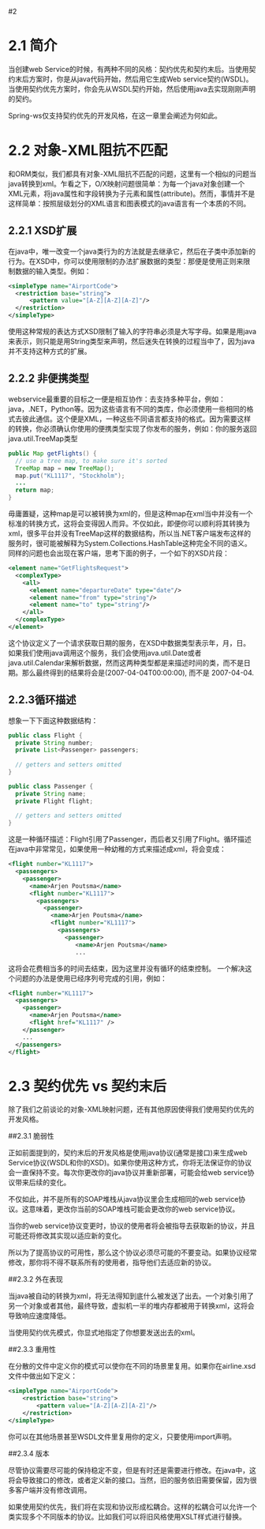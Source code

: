#2


# 2.1 简介

当创建web Service的时候，有两种不同的风格：契约优先和契约末后。当使用契约末后方案时，你是从java代码开始，然后用它生成Web service契约(WSDL)。当使用契约优先方案时，你会先从WSDL契约开始，然后使用java去实现刚刚声明的契约。

Spring-ws仅支持契约优先的开发风格，在这一章里会阐述为何如此。


# 2.2 对象-XML阻抗不匹配

和ORM类似，我们都具有对象-XML阻抗不匹配的问题，这里有一个相似的问题当java转换到xml。乍看之下，O/X映射问题很简单：为每一个java对象创建一个XML元素，将java属性和字段转换为子元素和属性(attribute)。然而，事情并不是这样简单：按照层级划分的XML语言和图表模式的java语言有一个本质的不同。


## 2.2.1 XSD扩展

在java中，唯一改变一个java类行为的方法就是去继承它，然后在子类中添加新的行为。在XSD中，你可以使用限制的办法扩展数据的类型：那便是使用正则来限制数据的输入类型。例如：

``` xml
<simpleType name="AirportCode">
  <restriction base="string">
      <pattern value="[A-Z][A-Z][A-Z]"/>
  </restriction>
</simpleType>
```

使用这种常规的表达方式XSD限制了输入的字符串必须是大写字母。如果是用java来表示，则只能是用String类型来声明，然后迷失在转换的过程当中了，因为java并不支持这种方式的扩展。


## 2.2.2 非便携类型

webservice最重要的目标之一便是相互协作：去支持多种平台，例如：java，.NET，Python等。因为这些语言有不同的类库，你必须使用一些相同的格式去彼此通信。这个便是XML，一种这些不同语言都支持的格式。因为需要这样的转换，你必须确认你使用的便携类型实现了你发布的服务，例如：你的服务返回java.util.TreeMap类型

``` java
public Map getFlights() {
  // use a tree map, to make sure it's sorted
  TreeMap map = new TreeMap();
  map.put("KL1117", "Stockholm");
  ...
  return map;
}
```

毋庸置疑，这种map是可以被转换为xml的，但是这种map在xml当中并没有一个标准的转换方式，这将会变得因人而异。不仅如此，即便你可以顺利将其转换为xml，很多平台并没有TreeMap这样的数据结构，所以当.NET客户端发布这样的服务时，很可能被解释为System.Collections.HashTable这种完全不同的语义。
同样的问题也会出现在客户端，思考下面的例子，一个如下的XSD片段：

``` xml
<element name="GetFlightsRequest">
  <complexType>
    <all>
      <element name="departureDate" type="date"/>
      <element name="from" type="string"/>
      <element name="to" type="string"/>
    </all>
  </complexType>
</element>
```

这个协议定义了一个请求获取日期的服务，在XSD中数据类型表示年，月，日。如果我们使用java调用这个服务，我们会使用java.util.Date或者java.util.Calendar来解析数据，然而这两种类型都是来描述时间的类，而不是日期。那么最终得到的结果将会是(2007-04-04T00:00:00), 而不是 2007-04-04.


## 2.2.3循环描述
想象一下下面这种数据结构：

``` java
public class Flight {
  private String number;
  private List<Passenger> passengers;
    
  // getters and setters omitted
}

public class Passenger {
  private String name;
  private Flight flight;
    
  // getters and setters omitted
}
```

这是一种循环描述：Flight引用了Passenger，而后者又引用了Flight。循环描述在java中非常常见，如果使用一种幼稚的方式来描述成xml，将会变成：

``` xml
<flight number="KL1117">
  <passengers>
    <passenger>
      <name>Arjen Poutsma</name>
      <flight number="KL1117">
        <passengers>
          <passenger>
            <name>Arjen Poutsma</name>
            <flight number="KL1117">
              <passengers>
                <passenger>
                   <name>Arjen Poutsma</name>
                   ...
```

这将会花费相当多的时间去结束，因为这里并没有循环的结束控制。
一个解决这个问题的办法是使用已经序列号完成的引用，例如：

``` xml
<flight number="KL1117">
  <passengers>
    <passenger>
      <name>Arjen Poutsma</name>
      <flight href="KL1117" />
    </passenger>
    ...
  </passengers>
</flight>
```

# 2.3 契约优先 vs 契约末后

除了我们之前谈论的对象-XML映射问题，还有其他原因使得我们使用契约优先的开发风格。

##2.3.1 脆弱性

正如前面提到的，契约末后的开发风格是使用java协议(通常是接口)来生成web Service协议(WSDL和你的XSD)。如果你使用这种方式，你将无法保证你的协议会一直保持不变。每次你更改你的java协议并重新部署，可能会给web service协议带来后续的变化。

不仅如此，并不是所有的SOAP堆栈从java协议里会生成相同的web service协议。这意味着，更改你当前的SOAP堆栈可能会更改你的web service协议。


当你的web service协议变更时，协议的使用者将会被指导去获取新的协议，并且可能还将修改其实现以适应新的变化。

所以为了提高协议的可用性，那么这个协议必须尽可能的不要变动。如果协议经常修改，那你将不得不联系所有的使用者，指导他们去适应新的协议。

##2.3.2 外在表现

当java被自动的转换为xml，将无法得知到底什么被发送了出去。一个对象引用了另一个对象或者其他，最终导致，虚拟机一半的堆内存都被用于转换xml，这将会导致响应速度降低。

当使用契约优先模式，你显式地指定了你想要发送出去的xml。

##2.3.3 重用性

在分散的文件中定义你的模式可以使你在不同的场景里复用。如果你在airline.xsd文件中做出如下定义：

``` xml
<simpleType name="AirportCode">
    <restriction base="string">
        <pattern value="[A-Z][A-Z][A-Z]"/>
    </restriction>
</simpleType>
```

你可以在其他场景甚至WSDL文件里复用你的定义，只要使用import声明。

##2.3.4 版本

尽管协议需要尽可能的保持稳定不变，但是有时还是需要进行修改。在java中，这将会导致接口的修改，或者定义新的接口。当然，旧的服务依旧需要保留，因为很多客户端并没有修改调用。

如果使用契约优先，我们将在实现和协议形成松耦合。这样的松耦合可以允许一个类实现多个不同版本的协议。比如我们可以将旧风格使用XSLT样式进行替换。


